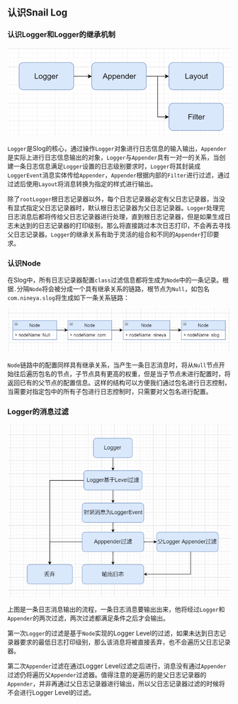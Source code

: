 ## 认识Snail Log



### 认识Logger和Logger的继承机制

![Logger基础结构图](img/logger.png)



`Logger`是Slog的核心，通过操作`Logger`对象进行日志信息的输入输出，`Appender`是实际上进行日志信息输出的对象，`Logger`与`Appender`具有一对一的关系，当创建一条日志信息满足`Logger`设置的日志级别要求时，`Logger`将其封装成`LoggerEvent`消息实体传给`Appender`，`Appender`根据内部的`Filter`进行过滤，通过过滤后使用`Layout`将消息转换为指定的样式进行输出。



除了`rootLogger`根日志记录器以外，每个日志记录器必定有父日志记录器，当没有显式指定父日志记录器时，默认根日志记录器为父日志记录器。`Logger`处理完日志消息后都将传给父日志记录器进行处理，直到根日志记录器，但是如果生成日志未达到的日志记录器的打印级别，那么将直接跳过本次日志打印，不会再去寻找父日志记录器。`Logger`的继承关系有助于灵活的组合和不同的`Appender`打印要求。



### 认识Node

在Slog中，所有日志记录器配置`class`过滤信息都将生成为`Node`中的一条记录。根据`.`分隔`Node`将会被分成一个具有继承关系的链路，根节点为`Null`，如包名`com.nineya.slog`将生成如下一条关系链路：

![Node的继承关系](img/node.png)

`Node`链路中的配置同样具有继承关系，当产生一条日志消息时，将从`Null`节点开始往后遍历包名的节点，子节点具有更高的权重，但是当子节点未进行配置时，将返回已有的父节点的配置信息。这样的结构可以方便我们通过包名进行日志控制，当需要对指定包中的所有子包进行日志控制时，只需要对父包名进行配置。



### Logger的消息过滤

![日志输出流程](img/logger-filter.png)

上图是一条日志消息输出的流程，一条日志消息要输出出来，他将经过`Logger`和`Appender`的两次过滤，两次过滤都满足条件之后才会输出。

第一次`Logger`的过滤是基于`Node`实现的Logger Level的过滤，如果未达到日志记录器要求的最低日志打印级别，那么该消息将被直接丢弃，也不会遍历父日志记录器。

第二次`Appender`过滤在通过Logger Level过滤之后进行，消息没有通过`Appender`过滤仍将遍历父`Appender`过滤器。值得注意的是遍历的是父日志记录器的`Appender`，并非再通过父日志记录器进行输出，所以父日志记录器过滤的时候将不会进行Logger Level的过滤。